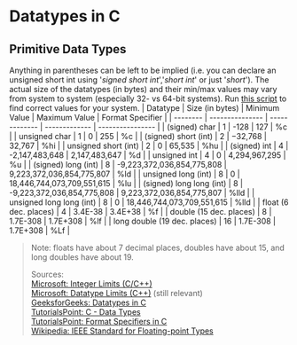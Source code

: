 # Datatypes in C

## Primitive Data Types
Anything in parentheses can be left to be implied (i.e. you can declare an unsigned short int using '_signed short int_','_short int_' or just '_short_').
The actual size of the datatypes (in bytes) and their min/max values may vary from system to system (especially 32- vs 64-bit systems).
Run [this script](https://github.com/steven-schronk/C-Programming-Examples/commit/077c0d23312f66cd8209683c639516e56b06eb47) to find correct values for your system.
| Datatype | Size (in bytes) | Minimum Value | Maximum Value | Format Specifier |
| -------- | --------------- | ------------- | ------------- | ---------------- |
| (signed) char | 1 | -128 | 127 | %c |
| unsigned char | 1 | 0 | 255 | %c |
| (signed) short (int) | 2 | −32,768 | 32,767 | %hi |
| unsigned short (int) | 2 | 0 | 65,535 | %hu |
| (signed) int | 4 | -2,147,483,648 | 2,147,483,647 | %d |
| unsigned int | 4 | 0 | 4,294,967,295  | %u |
| (signed) long (int) | 8 | -9,223,372,036,854,775,808 | 9,223,372,036,854,775,807 | %ld |
| unsigned long (int) | 8 | 0 | 18,446,744,073,709,551,615 | %lu |
| (signed) long long (int) | 8 | -9,223,372,036,854,775,808 | 9,223,372,036,854,775,807 | %lld |
| unsigned long long (int) | 8 | 0 | 18,446,744,073,709,551,615 | %lld |
| float (6 dec. places) | 4 | 3.4E-38 | 3.4E+38 | %f |
| double (15 dec. places) | 8 | 1.7E-308 | 1.7E+308 | %lf |
| long double (19  dec. places) | 16 | 1.7E-308 | 1.7E+308 | %Lf |
> Note: floats have about 7 decimal places, doubles have about 15, and long doubles have about 19. <br />
>
> Sources: <br />
> [Microsoft: Integer Limits (C/C++)](https://docs.microsoft.com/en-us/cpp/c-language/cpp-integer-limits?view=msvc-160) <br />
> [Microsoft: Datatype Limits (C++)](https://docs.microsoft.com/en-us/cpp/cpp/data-type-ranges?view=msvc-160) (still relevant) <br />
> [GeeksforGeeks: Datatypes in C](https://www.geeksforgeeks.org/data-types-in-c/) <br />
> [TutorialsPoint: C - Data Types](https://www.tutorialspoint.com/cprogramming/c_data_types.htm) <br />
> [TutorialsPoint: Format Specifiers in C](https://www.tutorialspoint.com/format-specifiers-in-c) <br />
> [Wikipedia: IEEE Standard for Floating-point Types](https://en.wikipedia.org/wiki/IEEE_754-1985) <br />
